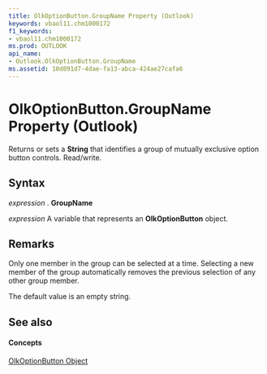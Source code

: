 ```yaml
---
title: OlkOptionButton.GroupName Property (Outlook)
keywords: vbaol11.chm1000172
f1_keywords:
- vbaol11.chm1000172
ms.prod: OUTLOOK
api_name:
- Outlook.OlkOptionButton.GroupName
ms.assetid: 10d091d7-4dae-fa13-abca-424ae27cafa6
---
```



# OlkOptionButton.GroupName Property (Outlook)

Returns or sets a  **String** that identifies a group of mutually exclusive option button controls. Read/write.


## Syntax

 _expression_ . **GroupName**

 _expression_ A variable that represents an **OlkOptionButton** object.


## Remarks

Only one member in the group can be selected at a time. Selecting a new member of the group automatically removes the previous selection of any other group member. 

The default value is an empty string.


## See also


#### Concepts


[OlkOptionButton Object](olkoptionbutton-object-outlook.md)

